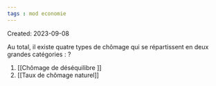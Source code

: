 ```yaml
---
tags : mod economie
---
```

Created: 2023-09-08


Au total, il existe quatre types de chômage qui se répartissent en deux grandes catégories :
?
1. [[Chômage de déséquilibre ]] 
2. [[Taux de chômage naturel]]
